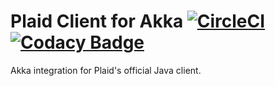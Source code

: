 # Plaid Client for Akka [![CircleCI][CircleCI Badge]][CircleCI Branch] [![Codacy Badge][Codacy Badge]][Codacy Branch]

Akka integration for Plaid's official Java client.

[CircleCI Badge]: https://circleci.com/gh/michaelahlers/plaid-client-akka/tree/v0.0.svg?style=shield
[CircleCI Branch]: https://circleci.com/gh/michaelahlers/plaid-client-akka/tree/v0.0

[Codacy Badge]: https://api.codacy.com/project/badge/Grade/90c00ea1df124204be8f0d7dee5c41a0?branch=v0.0
[Codacy Branch]: https://www.codacy.com/app/michaelahlers/plaid-client-akka?branch=v0.0
